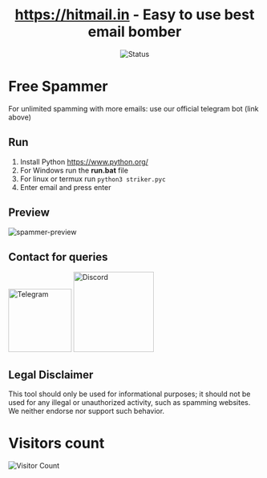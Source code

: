 <div align="center">

# https://hitmail.in - Easy to use best email bomber
![Status](https://img.shields.io/badge/status-working-lime)

</div>

# Free Spammer
For unlimited spamming with more emails: use our official telegram bot (link above)

## Run

1. Install Python https://www.python.org/
2. For Windows run the **run.bat** file
3. For linux or termux run `python3 striker.pyc`
4. Enter email and press enter

## Preview
![spammer-preview](https://i.ibb.co/7kcTDFY/preview.png)

## Contact for queries

<a href="https://t.me/eternalodball"><img src="https://static.vecteezy.com/system/resources/previews/018/930/479/original/telegram-logo-telegram-icon-transparent-free-png.png" width="126" alt="Telegram"/></a>
<a href="https://discord.com/users/1188984795426988133"><img src="https://logowik.com/content/uploads/images/discord-new-20218785.jpg" width="160" alt="Discord"/></a>

## Legal Disclaimer
This tool should only be used for informational purposes; it should not be used for any illegal or unauthorized activity, such as spamming websites. We neither endorse nor support such behavior.


# Visitors count
![Visitor Count](https://profile-counter.glitch.me/zwachreck07/count.svg)
